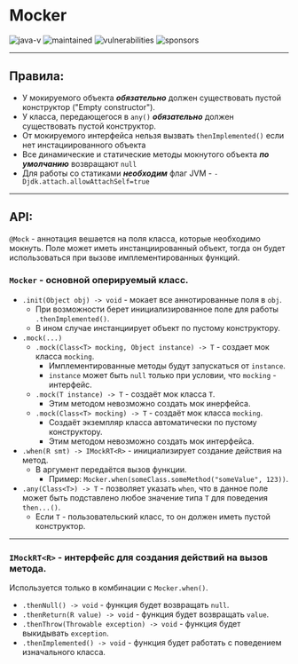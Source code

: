# Mocker
![java-v](https://img.shields.io/badge/java-11-orange?style=flat-square&logo=oracle)
![maintained](https://img.shields.io/maintenance/yes/2023?style=flat-square)
![vulnerabilities](https://img.shields.io/snyk/vulnerabilities/github/anast3t/SimpleMockFramework?style=flat-square)
![sponsors](https://img.shields.io/github/sponsors/anast3t?color=red&style=flat-square)

---
## Правила:
* У мокируемого объекта **_обязательно_** должен существовать пустой конструктор ("Empty constructor").
* У класса, передающегося в `any()` **_обязательно_** должен существовать пустой конструктор.
* От мокируемого интерфейса нельзя вызвать `thenImplemented()` если нет инстациированного объекта
* Все динамические и статические методы мокнутого объекта **_по умолчанию_** возвращают `null`
* Для работы со статиками **_необходим_** флаг JVM - `-Djdk.attach.allowAttachSelf=true`
---
## API:
`@Mock` - аннотация вешается на поля класса, которые необходимо мокнуть.
Поле может иметь инстанциированный объект, тогда он будет использоваться
при вызове имплементированных функций.

### `Mocker` - основной оперируемый класс.
* `.init(Object obj) -> void` - мокает все аннотированные поля в `obj`.
  * При возможности берет инициализированное поле для работы `.thenImplemented()`.
  * В ином случае инстанциирует объект по пустому конструктору.
* `.mock(...)`
  * `.mock(Class<T> mocking, Object instance) -> T` - создает мок класса `mocking`.
    * Имплементированные методы будут запускаться от `instance`.
    * `instance` может быть `null` только при условии, что `mocking` - интерфейс.
  * `.mock(T instance) -> T` - создаёт мок класса `T`.
    * Этим методом невозможно создать мок инерфейса.
  * `.mock(Class<T> mocking) -> T` - создаёт мок класса `mocking`.
    * Создаёт экземпляр класса автоматически по пустому конструктору.
    * Этим методом невозможно создать мок интерфейса.
* `.when(R smt) -> IMockRT<R>` - инициализирует создание действия на метод.
  * В аргумент передаётся вызов функции.
    * Пример: `Mocker.when(someClass.someMethod("someValue", 123))`.
* `.any(Class<T>) -> T` - позволяет указать `when`, что в данное поле может быть подставлено любое значение типа `T`
для поведения `then...()`.
  * Если `T` - пользовательский класс, то он должен иметь пустой конструктор.
---
### `IMockRT<R>` - интерфейс для создания действий на вызов метода.
Используется только в комбинации с `Mocker.when()`.
* `.thenNull() -> void` - функция будет возвращать `null`.
* `.thenReturn(R value) -> void` - функция будет возвращать `value`.
* `.thenThrow(Throwable exception) -> void` - функция будет выкидывать `exception`. 
* `.thenImplemented() -> void` - функция будет работать с поведением изначального класса.
